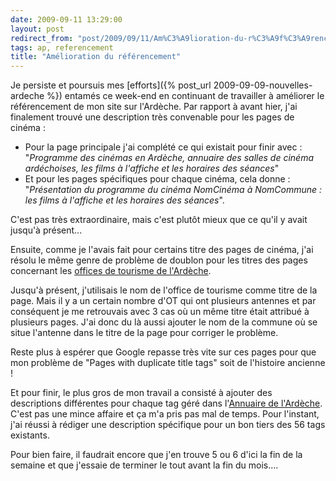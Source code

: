 ```yaml
---
date: 2009-09-11 13:29:00
layout: post
redirect_from: "post/2009/09/11/Am%C3%A9lioration-du-r%C3%A9f%C3%A9rencement"
tags: ap, referencement
title: "Amélioration du référencement"
---
```


Je persiste et poursuis mes [efforts]({% post_url 2009-09-09-nouvelles-ardeche %})
entamés ce week-end en continuant de travailler à améliorer le référencement de
mon site sur l'Ardèche. Par rapport à avant hier, j'ai finalement trouvé une
description très convenable pour les pages de cinéma :

* Pour la page principale j'ai complété ce qui existait pour finir
avec : "*Programme des cinémas en Ardèche, annuaire des salles de
cinéma ardéchoises, les films à l'affiche et les horaires des
séances*"
* Et pour les pages spécifiques pour chaque cinéma, cela donne :
"*Présentation du programme du cinéma NomCinéma à NomCommune : les
films à l'affiche et les horaires des séances*".

C'est pas très extraordinaire, mais c'est plutôt mieux que ce qu'il y avait
jusqu'à présent...

Ensuite, comme je l'avais fait pour certains titre des pages de cinéma, j'ai
résolu le même genre de problème de doublon pour les titres des pages
concernant les [offices de tourisme de l'Ardèche](http://07-ardeche.com/annuaire/office-tourisme.aspx).

Jusqu'à présent, j'utilisais le nom de l'office de tourisme comme titre de
la page. Mais il y a un certain nombre d'OT qui ont plusieurs antennes et par
conséquent je me retrouvais avec 3 cas où un même titre était attribué à
plusieurs pages. J'ai donc du là aussi ajouter le nom de la commune où se situe
l'antenne dans le titre de la page pour corriger le problème.

Reste plus à espérer que Google repasse très vite sur ces pages pour que mon
problème de "Pages with duplicate title tags" soit de l'histoire
ancienne !

Et pour finir, le plus gros de mon travail a consisté à ajouter des
descriptions différentes pour chaque tag géré dans l'[Annuaire de l'Ardèche](http://07-ardeche.com/annuaire.aspx).
C'est pas une mince affaire et ça m'a pris pas mal de temps. Pour l'instant,
j'ai réussi à rédiger une description spécifique pour un bon tiers des 56 tags
existants.

Pour bien faire, il faudrait encore que j'en trouve 5 ou 6 d'ici la fin de
la semaine et que j'essaie de terminer le tout avant la fin du mois....
